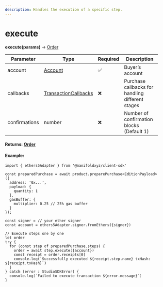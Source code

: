 ```yaml
---
description: Handles the execution of a specific step.
---
```


# execute

**execute(params)** → [Order](../../reference/order.md)

| Parameter     | Type                                                            | Required | Description                                      |
| ------------- | --------------------------------------------------------------- | -------- | ------------------------------------------------ |
| account       | [Account](../../reference/account.md)                           | ✅        | Buyer’s account                                  |
| callbacks     | [TransactionCallbacks](../../reference/transactioncallbacks.md) | ❌        | Purchase callbacks for handling different stages |
| confirmations | number                                                          | ❌        | Number of confirmation blocks (Default 1)        |

#### Returns: [Order](../../reference/order.md)

#### Example:

```tsx
import { ethers5Adapter } from '@manifoldxyz/client-sdk'

const preparedPurchase = await product.preparePurchase<EditionPayload>({
  address: '0x...',
  payload: {
    quantity: 1
  },
  gasBuffer: {
  	multiplier: 0.25 // 25% gas buffer
  }
});

const signer = // your ether signer
const account = ethers5Adapter.signer.fromEthers({signer})

// Execute steps one by one
let order
try {
  for (const step of preparedPurchase.steps) {
    order = await step.execute({account})
    const receipt = order.receipts[0]
    console.log(`Successfully executed ${receipt.step.name} txHash: ${receipt.txHash}`)
  }
} catch (error : StudioSDKError) {
  console.log(`Failed to execute transaction ${error.message}`)
}
```
